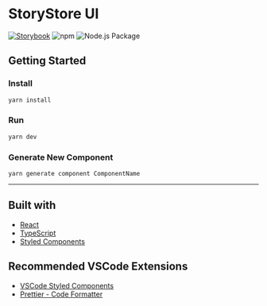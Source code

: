# StoryStore UI

[![Storybook](https://cdn.jsdelivr.net/gh/storybookjs/brand@master/badge/badge-storybook.svg)](https://pmet-public.github.io/storystore-ui)
![npm](https://img.shields.io/npm/v/@storystore/ui)
![Node.js Package](https://github.com/PMET-public/storystore-ui/workflows/Node.js%20Package/badge.svg)
## Getting Started

### Install

```bash
yarn install
```

### Run

```bash
yarn dev
```

### Generate New Component

```
yarn generate component ComponentName
```

---

## Built with

-   [React](https://reactjs.org/)
-   [TypeScript](https://www.typescriptlang.org/)
-   [Styled Components](https://www.styled-components.com/)

## Recommended VSCode Extensions

-   [VSCode Styled Components](https://marketplace.visualstudio.com/items?itemName=jpoissonnier.vscode-styled-components)
-   [Prettier - Code Formatter](https://marketplace.visualstudio.com/items?itemName=esbenp.prettier-vscode)

